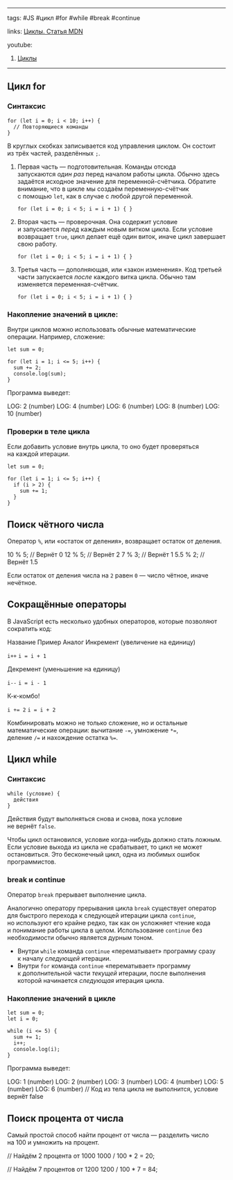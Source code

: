 ____

tags: #JS #цикл #for  #while #break #continue 

links: [Циклы. Статья MDN](https://developer.mozilla.org/ru/docs/Web/JavaScript/Guide/Loops_and_iteration) 

youtube: 
1. [Циклы](https://www.youtube.com/watch?v=yQhQOeYDBo0)

_____
## Цикл for
### Синтаксис

```
for (let i = 0; i < 10; i++) {
  // Повторяющиеся команды
}
```

В круглых скобках записывается код управления циклом. Он состоит из трёх частей, разделённых `;`.

1.  Первая часть — подготовительная. Команды отсюда запускаются _один раз_ перед началом работы цикла. Обычно здесь задаётся исходное значение для переменной-счётчика. Обратите внимание, что в цикле мы создаём переменную-счётчик с помощью `let`, как в случае с любой другой переменной.
    
    ```
    for (let i = 0; i < 5; i = i + 1) { }
    ```
    
2.  Вторая часть — проверочная. Она содержит условие и запускается _перед_ каждым новым витком цикла. Если условие возвращает `true`, цикл делает ещё один виток, иначе цикл завершает свою работу.
    
    ```
    for (let i = 0; i < 5; i = i + 1) { }
    ```
    
3.  Третья часть — дополняющая, или «закон изменения». Код третьей части запускается _после_ каждого витка цикла. Обычно там изменяется переменная-счётчик.
    
    ```
    for (let i = 0; i < 5; i = i + 1) { }
    ```
    

### Накопление значений в цикле:

Внутри циклов можно использовать обычные математические операции. Например, сложение:

```
let sum = 0;

for (let i = 1; i <= 5; i++) {
  sum += 2;
  console.log(sum);
}
```

Программа выведет:

LOG: 2 (number)
LOG: 4 (number)
LOG: 6 (number)
LOG: 8 (number)
LOG: 10 (number)

### Проверки в теле цикла

Если добавить условие внутрь цикла, то оно будет проверяться на каждой итерации.

```
let sum = 0;

for (let i = 1; i <= 5; i++) {
  if (i > 2) {
    sum += 1;
  }
}
```


## Поиск чётного числа

Оператор `%`, или «остаток от деления», возвращает остаток от деления.

10 % 5;  // Вернёт 0
12 % 5;  // Вернёт 2
7 % 3;   // Вернёт 1
5.5 % 2; // Вернёт 1.5

Если остаток от деления числа на `2` равен `0` — число чётное, иначе нечётное.

## Сокращённые операторы

В JavaScript есть несколько удобных операторов, которые позволяют сократить код:

Название
Пример
Аналог
Инкремент (увеличение на единицу)

`i++`
`i = i + 1`

Декремент (уменьшение на единицу)

`i--`
`i = i - 1`

К-к-комбо!

`i += 2`
`i = i + 2`

Комбинировать можно не только сложение, но и остальные математические операции: вычитание `-=`, умножение `*=`, деление `/=` и нахождение остатка `%=`.

## Цикл while

### Синтаксис

```
while (условие) {
  действия
}
```

Действия будут выполняться снова и снова, пока условие не вернёт `false`.

Чтобы цикл остановился, условие когда-нибудь должно стать ложным. Если условие выхода из цикла не срабатывает, то цикл не может остановиться. Это бесконечный цикл, одна из любимых ошибок программистов.

### break и continue

Оператор `break` прерывает выполнение цикла.

Аналогично оператору прерывания цикла `break` существует оператор для быстрого перехода к следующей итерации цикла `continue`, но используют его крайне редко, так как он усложняет чтение кода и понимание работы цикла в целом. Использование `continue` без необходимости обычно является дурным тоном.

-   Внутри `while` команда `continue` «перематывает» программу сразу к началу _следующей_ итерации.
-   Внутри `for` команда `continue` «перематывает» программу к дополнительной части _текущей_ итерации, после выполнения которой начинается _следующая_ итерация цикла.

### Накопление значений в цикле

```
let sum = 0;
let i = 0;

while (i <= 5) {
  sum += 1;
  i++;
  console.log(i);
}
```

Программа выведет:

LOG: 1 (number)
LOG: 2 (number)
LOG: 3 (number)
LOG: 4 (number)
LOG: 5 (number)
LOG: 6 (number) // Код из тела цикла не выполнится, условие вернёт false

## Поиск процента от числа

Самый простой способ найти процент от числа — разделить число на 100 и умножить на процент.

// Найдём 2 процента от 1000
1000 / 100 * 2 = 20;

// Найдём 7 процентов от 1200
1200 / 100 * 7 = 84;